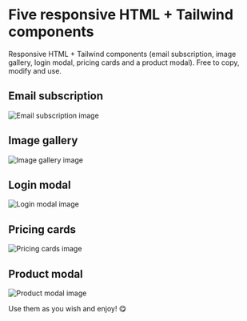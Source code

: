 # Five responsive HTML + Tailwind components

Responsive HTML + Tailwind components (email subscription, image gallery, login modal, pricing cards and a product modal). Free to copy, modify and use.

## Email subscription
![Email subscription image](https://github-production-user-asset-6210df.s3.amazonaws.com/71373942/255693136-93bd6d17-827b-4684-a018-3281f1d8c79a.png)

## Image gallery
![Image gallery image](https://github-production-user-asset-6210df.s3.amazonaws.com/71373942/255693154-e4cc7d27-282c-4858-aaa7-6a854209e63d.png)

## Login modal
![Login modal image](https://github-production-user-asset-6210df.s3.amazonaws.com/71373942/255693456-de97895b-3cf9-4b30-93d1-04142080eb01.png)

## Pricing cards
![Pricing cards image](https://github-production-user-asset-6210df.s3.amazonaws.com/71373942/255693480-70ca4e86-7f02-48a3-8649-ffe3ec9c10af.png)

## Product modal
![Product modal image](https://github-production-user-asset-6210df.s3.amazonaws.com/71373942/255693582-0cbd750c-f159-4737-bb79-896647e81b6b.png)

Use them as you wish and enjoy! 😋
